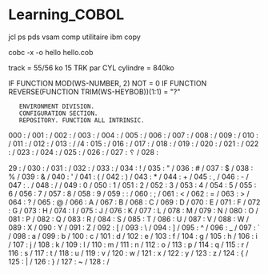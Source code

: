 # Learning_COBOL

jcl
ps pds vsam
comp
utilitaire ibm
copy

cobc -x -o hello hello.cob

track = 55/56 ko
15 TRK par CYL
cylindre = 840ko


IF FUNCTION MOD(WS-NUMBER, 2) NOT = 0
IF FUNCTION REVERSE(FUNCTION TRIM(WS-HEYBOB))(1:1) = "?"

       ENVIRONMENT DIVISION.
       CONFIGURATION SECTION.
       REPOSITORY. FUNCTION ALL INTRINSIC.


000 :  /
001 :  /
002 :  /
003 :  /
004 :  /
005 :  /
006 :  /
007 :  /
008 :  /
009 : /
010 :    /
011 :
 /
012 :
       /
013 :
       /
 /4 :
015 :  /
016 :  /
017 :  /
018 :  /
019 :  /
020 :  /
021 :  /
022 :  /
023 :  /
024 :  /
025 :  /
026 :  /
027 : ␦ /
028 :

29 :  /
030 :  /
031 :  /
032 :  /
033 :   /
034 : ! /
035 : " /
036 : # /
037 : $ /
038 : % /
039 : & /
040 : ' /
041 : ( /
042 : ) /
043 : * /
044 : + /
045 : , /
046 : - /
047 : . /
048 : / /
049 : 0 /
050 : 1 /
051 : 2 /
052 : 3 /
053 : 4 /
054 : 5 /
055 : 6 /
056 : 7 /
057 : 8 /
058 : 9 /
059 : : /
060 : ; /
061 : < /
062 : = /
063 : > /
064 : ? /
065 : @ /
066 : A /
067 : B /
068 : C /
069 : D /
070 : E /
071 : F /
072 : G /
073 : H /
074 : I /
075 : J /
076 : K /
077 : L /
078 : M /
079 : N /
080 : O /
081 : P /
082 : Q /
083 : R /
084 : S /
085 : T /
086 : U /
087 : V /
088 : W /
089 : X /
090 : Y /
091 : Z /
092 : [ /
093 : \ /
094 : ] /
095 : ^ /
096 : _ /
097 : ` /
098 : a /
099 : b /
100 : c /
101 : d /
102 : e /
103 : f /
104 : g /
105 : h /
106 : i /
107 : j /
108 : k /
109 : l /
110 : m /
111 : n /
112 : o /
113 : p /
114 : q /
115 : r /
116 : s /
117 : t /
118 : u /
119 : v /
120 : w /
121 : x /
122 : y /
123 : z /
124 : { /
125 : | /
126 : } /
127 : ~ /
128 :  /